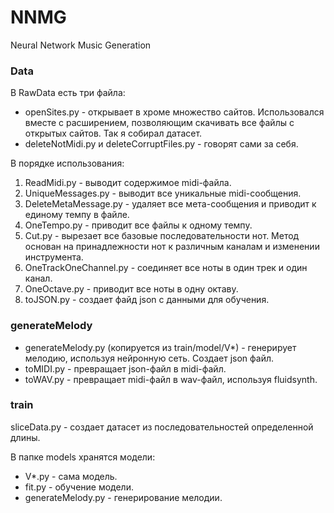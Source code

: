 # NNMG
Neural Network Music Generation

### Data
В RawData есть три файла:
- openSites.py - открывает в хроме множество сайтов. 
Использовался вместе с расширением, позволяющим 
скачивать все файлы с открытых сайтов. Так я собирал датасет.
- deleteNotMidi.py и deleteCorruptFiles.py - говорят сами за себя.

В порядке использования:
1. ReadMidi.py - выводит содержимое midi-файла.
2. UniqueMessages.py - выводит все уникальные midi-сообщения.
3. DeleteMetaMessage.py - удаляет все мета-сообщения и приводит к единому темпу в файле.
4. OneTempo.py - приводит все файлы к одному темпу.
5. Cut.py - вырезает все базовые последовательности нот. 
Метод основан на принадлежности нот к различным каналам и изменении инструмента. 
6. OneTrackOneChannel.py - соединяет все ноты в один трек и один канал.
7. OneOctave.py - приводит все ноты в одну октаву.
8. toJSON.py - создает файд json с данными для обучения.


### generateMelody
- generateMelody.py (копируется из train/model/V*) - генерирует мелодию, используя нейронную сеть. Создает json файл.
- toMIDI.py - превращает json-файл в midi-файл.
- toWAV.py - превращает midi-файл в wav-файл, используя fluidsynth.


### train
sliceData.py - создает датасет из последовательностей определенной длины.

В папке models хранятся модели:
- V*.py - сама модель.
- fit.py - обучение модели.
- generateMelody.py - генерирование мелодии.




